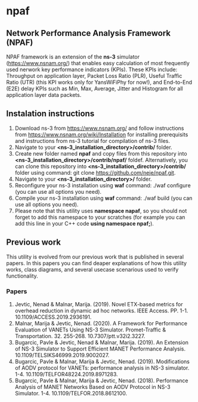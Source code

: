 # npaf
## Network Performance Analysis Framework (NPAF)
NPAF framework is an extension of the **ns-3** simulator (https://www.nsnam.org/) that enables easy calculation of most frequently used nerwork key performance indicators (KPIs). These KPIs include: Throughput on application layer, Packet Loss Ratio (PLR), Useful Traffic Ratio (UTR) (this KPI works only for YansWiFiPhy for now!), and End-to-End (E2E) delay KPIs such as Min, Max, Average, Jitter and Histogram for all application layer data packets.

## Instalation instructions
1. Download ns-3 from https://www.nsnam.org/ and follow instructions from https://www.nsnam.org/wiki/Installation for installing prerequisits and instructions from ns-3 tutorial for compilation of ns-3 files.
2. Navigate to your **<ns-3_installation_directory>/contrib/** folder. 
3. Create new folder named **npaf** and copy files from this repository into **<ns-3_installation_directory>/contrib/npaf/** foldef.
Alternatively, you can clone this repository into **<ns-3_installation_directory>/contrib/** folder using command: git clone https://github.com/neje/npaf.git.
4. Navigate to your **<ns-3_installation_directory>/** folder. 
5. Reconfigure your ns-3 installation using **waf** command: ./waf configure (you can use all options you need). 
6. Compile your ns-3 installation using **waf** command: ./waf build (you can use all options you need). 
7. Please note that this utility uses **namespace napaf**, so you should not forget to add this namespace to your scratches (for example you can add this line in your C++ code **using namespace npaf;**).

## Previous work
This utility is evolved from our previous work that is published in several papers. In this papers you can find deaper explanations of how this utility works, class diagrams, and several usecase scenarious used to verify functionality.  

### Papers
1. Jevtic, Nenad & Malnar, Marija. (2019). Novel ETX-based metrics for overhead reduction in dynamic ad hoc networks. IEEE Access. PP. 1-1. 10.1109/ACCESS.2019.2936191. 
2. Malnar, Marija & Jevtic, Nenad. (2020). A Framework for Performance Evaluation of VANETs Using NS-3 Simulator. Promet-Traffic & Transportation. 32. 255-268. 10.7307/ptt.v32i2.3227. 
3. Bugarcic, Pavle & Jevtic, Nenad & Malnar, Marija. (2019). An Extension of NS-3 Simulator to Support Efficient MANET Performance Analysis. 10.1109/TELSIKS46999.2019.9002027. 
4. Bugarcic, Pavle & Malnar, Marija & Jevtic, Nenad. (2019). Modifications of AODV protocol for VANETs: performance analysis in NS-3 simulator. 1-4. 10.1109/TELFOR48224.2019.8971283. 
5. Bugarcic, Pavle & Malnar, Marija & Jevtic, Nenad. (2018). Performance Analysis of MANET Networks Based on AODV Protocol in NS-3 Simulator. 1-4. 10.1109/TELFOR.2018.8612100. 

